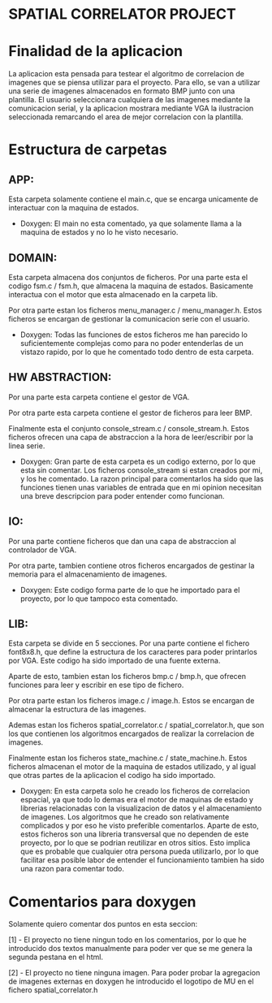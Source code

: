 SPATIAL CORRELATOR PROJECT
==========================

Finalidad de la aplicacion
==========================
La aplicacion esta pensada para testear el algoritmo de correlacion de imagenes que se piensa
utilizar para el proyecto. Para ello, se van a utilizar una serie de imagenes almacenados en
formato BMP junto con una plantilla. El usuario seleccionara cualquiera de las imagenes mediante
la comunicacion serial, y la aplicacion mostrara mediante VGA la ilustracion seleccionada
remarcando el area de mejor correlacion con la plantilla.

Estructura de carpetas
======================
APP:
----
Esta carpeta solamente contiene el main.c, que se encarga unicamente de interactuar con la maquina de
estados.

* Doxygen: El main no esta comentado, ya que solamente llama a la maquina de estados y no lo he visto
necesario.

DOMAIN:
-------
Esta carpeta almacena dos conjuntos de ficheros. Por una parte esta el codigo fsm.c / fsm.h, que
almacena la maquina de estados. Basicamente interactua con el motor que esta almacenado en la
carpeta lib.

Por otra parte estan los ficheros menu_manager.c / menu_manager.h. Estos ficheros se encargan de gestionar la 
comunicacion serie con el usuario.

* Doxygen: Todas las funciones de estos ficheros me han parecido lo suficientemente complejas como para no
poder entenderlas de un vistazo rapido, por lo que he comentado todo dentro de esta carpeta.

HW ABSTRACTION:
---------------
Por una parte esta carpeta contiene el gestor de VGA.

Por otra parte esta carpeta contiene el gestor de ficheros para leer BMP.

Finalmente esta el conjunto console_stream.c / console_stream.h. Estos ficheros ofrecen una capa de abstraccion 
a la hora de leer/escribir por la linea serie.

* Doxygen: Gran parte de esta carpeta es un codigo externo, por lo que esta sin comentar. Los ficheros
console_stream si estan creados por mi, y los he comentado. La razon principal para comentarlos ha sido que
las funciones tienen unas variables de entrada que en mi opinion necesitan una breve descripcion para poder
entender como funcionan.

IO:
---
Por una parte contiene ficheros que dan una capa de abstraccion al controlador de VGA.

Por otra parte, tambien contiene otros ficheros encargados de gestinar la memoria para el
almacenamiento de imagenes.

* Doxygen: Este codigo forma parte de lo que he importado para el proyecto, por lo que tampoco esta comentado.

LIB:
----
Esta carpeta se divide en 5 secciones. Por una parte contiene el fichero font8x8.h, que define la
estructura de los caracteres para poder printarlos por VGA. Este codigo ha sido importado de una
fuente externa.

Aparte de esto, tambien estan los ficheros bmp.c / bmp.h, que ofrecen funciones para leer y escribir
en ese tipo de fichero.

Por otra parte estan los ficheros image.c / image.h. Estos se encargan de almacenar la estructura de las
imagenes.

Ademas estan los ficheros spatial_correlator.c / spatial_correlator.h, que son los que contienen los algoritmos
encargados de realizar la correlacion de imagenes.

Finalmente estan los ficheros state_machine.c / state_machine.h. Estos ficheros almacenan el motor de la maquina de
estados utilizado, y al igual que otras partes de la aplicacion el codigo ha sido importado.

* Doxygen: En esta carpeta solo he creado los ficheros de correlacion espacial, ya que todo lo demas era
el motor de maquinas de estado y librerias relacionadas con la visualizacion de datos y el almacenamiento de
imagenes. Los algoritmos que he creado son relativamente complicados y por eso he visto preferible comentarlos.
Aparte de esto, estos ficheros son una libreria transversal que no dependen de este proyecto, por lo que se podrian
reutilizar en otros sitios. Esto implica que es probable que cualquier otra persona pueda utilizarlo, por lo que
facilitar esa posible labor de entender el funcionamiento tambien ha sido una razon para comentar todo.

Comentarios para doxygen
========================
Solamente quiero comentar dos puntos en esta seccion:

[1] - El proyecto no tiene ningun todo en los comentarios, por lo que he introducido dos textos manualmente para poder ver
      que se me genera la segunda pestana en el html.

[2] - El proyecto no tiene ninguna imagen. Para poder probar la agregacion de imagenes externas en doxygen he introducido el
      logotipo de MU en el fichero spatial_correlator.h